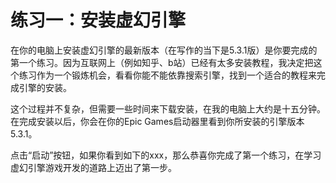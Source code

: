 # 练习一：安装虚幻引擎

在你的电脑上安装虚幻引擎的最新版本（在写作的当下是5.3.1版）是你要完成的第一个练习。因为互联网上（例如知乎、b站）已经有太多安装教程，我决定把这个练习作为一个锻炼机会，看看你能不能依靠搜索引擎，找到一个适合的教程来完成引擎的安装。

这个过程并不复杂，但需要一些时间来下载安装，在我的电脑上大约是十五分钟。在完成安装以后，你会在你的Epic Games启动器里看到你所安装的引擎版本5.3.1。

点击“启动”按钮，如果你看到如下的xxx，那么恭喜你完成了第一个练习，在学习虚幻引擎游戏开发的道路上迈出了第一步。

